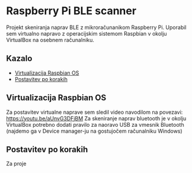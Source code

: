 # Raspberry Pi BLE scanner
Projekt skeniranja naprav BLE z mikroračunanikom Raspberry Pi. Uporabil sem virtualno napravo z operacijskim sistemom Raspbian v okolju VirtualBox na osebnem računalniku.

## Kazalo
- [Virtualizacija Raspbian OS](#VM)
- [Postavitev po korakih](#steps)


## Virtualizacija Raspbian OS <a name=VM></a>
Za postavitev virtualne naprave sem sledil video navodilom na povezavi: https://youtu.be/aUnvG3DFjBM
Za skeniranje naprav bluetooth je v okolju VirtualBox potrebno dodati pravilo za naoravo USB za vmesnik Bluetooth (najdemo ga v Device manager-ju na gostujočem računalniku Windows)

## Postavitev po korakih <a name=steps></a>
Za proje
